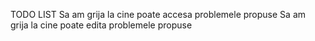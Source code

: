 TODO LIST
Sa am grija la cine poate accesa problemele propuse
Sa am grija la cine poate edita problemele propuse